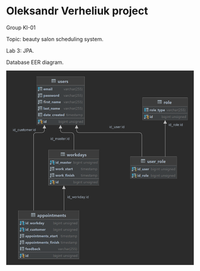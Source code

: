 # Oleksandr Verheliuk project
Group KI-01

Topic: beauty salon scheduling system.

Lab 3: JPA.

Database EER diagram.

![EER](EER.png)